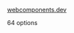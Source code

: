 [webcomponents.dev](https://webcomponents.dev/)<!-- .element: class="r-fit-text" -->

64 options<!-- .element: class="r-fit-text" -->
